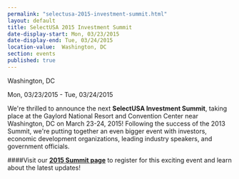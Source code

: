 ```yaml
---
permalink: "selectusa-2015-investment-summit.html"
layout: default
title: SelectUSA 2015 Investment Summit
date-display-start: Mon, 03/23/2015
date-display-end: Tue, 03/24/2015
location-value:  Washington, DC  
section: events
published: true
---
```

Washington, DC

Mon, 03/23/2015 - Tue, 03/24/2015

We're thrilled to announce the next **SelectUSA
Investment Summit**, taking place at the Gaylord National Resort and Convention Center near Washington,
DC on March 23-24, 2015! Following the success of the 2013 Summit, we're
putting together an even bigger event with investors, economic development
organizations, leading industry speakers, and government officials.

####Visit our **[2015 Summit page](http://www.selectusasummit.com)** to register for this exciting event and learn about the latest updates!
  